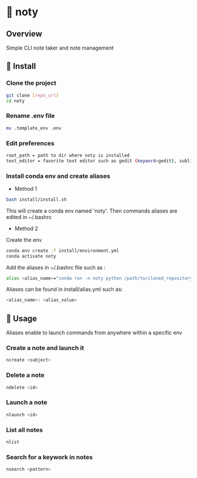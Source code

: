# :green_book: noty

## Overview

Simple CLI note taker and note management

## :wrench: Install

### Clone the project

```bash
git clone [repo_url]
cd noty
```

### Rename .env file

```bash
mv .template_env .env
```

### Edit preferences

```bash
root_path = path to dir where noty is installed
text_editor = favorite text editor such as gedit (keyword=gedit), sublime-text (keyword=subl)
```

### Install conda env and create aliases

- Method 1

```bash
bash install/install.sh
```

This will create a conda env named 'noty'. Then commands aliases are edited in ~/.bashrc

- Method 2

Create the env

```bash
conda env create -f install/environment.yml
conda activate noty
```

Add the aliases in ~/.bashrc file such as :

```bash
alias <alias_name>="conda run -n noty python /path/to/cloned_repository/run.py <alias_value>"
```

Aliases can be found in install/alias.yml such as:

```bash
<alias_name>: <alias_value>
```

## :rocket: Usage

Aliases enable to launch commands from anywhere within a specific env

### Create a note and launch it

```bash
ncreate <subject>
```

### Delete a note

```bash
ndelete <id>
```

### Launch a note

```bash
nlaunch <id>
```

### List all notes

```bash
nlist
```

### Search for a keywork in notes

```bash
nsearch <pattern>
```
